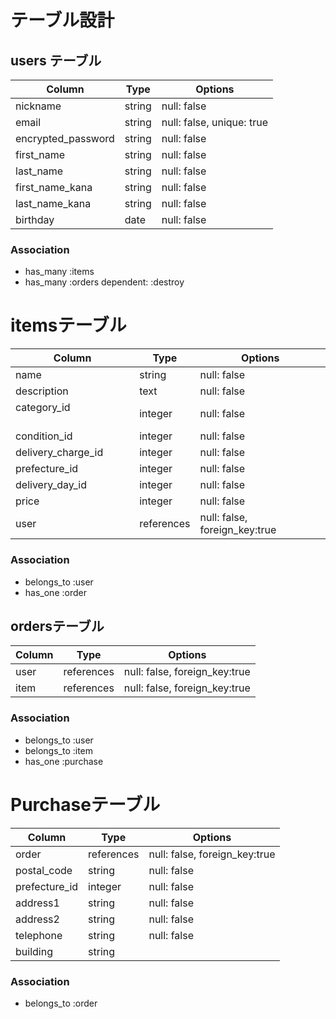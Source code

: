 # テーブル設計

## users テーブル

| Column             | Type       | Options                       |
| ------------------ | ---------- | ----------------------------- |
| nickname           | string     | null: false                   |
| email              | string     | null: false, unique: true     |
| encrypted_password | string     | null: false                   |
| first_name         | string     | null: false                   |
| last_name          | string     | null: false                   |
| first_name_kana    | string     | null: false                   |
| last_name_kana     | string     | null: false                   |
| birthday           | date       | null: false                   |

### Association

* has_many :items
* has_many :orders dependent: :destroy

# itemsテーブル

| Column                 | Type        | Options                       |
| ---------------------- | ----------- | ----------------------------- |
| name                   | string      | null: false                   |
| description            | text        | null: false                   |
| category_id  　　　　　　| integer     | null: false                   |
| condition_id           | integer     | null: false                   |
| delivery_charge_id     | integer     | null: false                   |
| prefecture_id          | integer     | null: false                   |
| delivery_day_id        | integer     | null: false                   |
| price                  | integer     | null: false                   |
| user                   | references  | null: false, foreign_key:true |


### Association

* belongs_to :user
* has_one :order

## ordersテーブル

| Column  | Type       | Options                       |
| ------- | ---------- | ----------------------------- |
| user    | references | null: false, foreign_key:true |
| item    | references | null: false, foreign_key:true |

### Association

* belongs_to  :user
* belongs_to  :item
* has_one :purchase

# Purchaseテーブル

| Column             | Type       | Options                       |
| ------------------ | ---------- | ----------------------------- |
| order              | references | null: false, foreign_key:true |
| postal_code        | string     | null: false                   |
| prefecture_id      | integer    | null: false                   |
| address1           | string     | null: false                   |
| address2           | string     | null: false                   |
| telephone          | string     | null: false                   |
| building           | string     | 　　　　　　　                   |

### Association

* belongs_to :order